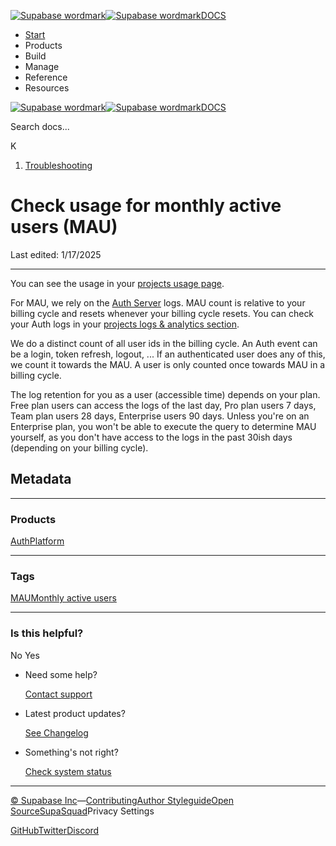 [![Supabase wordmark](https://supabase.com/docs/_next/image?url=%2Fdocs%2Fsupabase-dark.svg&w=256&q=75&dpl=dpl_5BYG5BkQhU19GEfZfhcgAbeGcRQo)![Supabase wordmark](https://supabase.com/docs/_next/image?url=%2Fdocs%2Fsupabase-light.svg&w=256&q=75&dpl=dpl_5BYG5BkQhU19GEfZfhcgAbeGcRQo)DOCS](https://supabase.com/docs)

-   [Start](https://supabase.com/docs/guides/getting-started)
-   Products
-   Build
-   Manage
-   Reference
-   Resources

[![Supabase wordmark](https://supabase.com/docs/_next/image?url=%2Fdocs%2Fsupabase-dark.svg&w=256&q=75&dpl=dpl_5BYG5BkQhU19GEfZfhcgAbeGcRQo)![Supabase wordmark](https://supabase.com/docs/_next/image?url=%2Fdocs%2Fsupabase-light.svg&w=256&q=75&dpl=dpl_5BYG5BkQhU19GEfZfhcgAbeGcRQo)DOCS](https://supabase.com/docs)

Search docs...

K

1.  [Troubleshooting](https://supabase.com/docs/guides/troubleshooting)

# Check usage for monthly active users (MAU)

Last edited: 1/17/2025

* * *

You can see the usage in your [projects usage page](https://app.supabase.com/project/_/settings/billing/usage).

For MAU, we rely on the [Auth Server](https://github.com/supabase/auth) logs. MAU count is relative to your billing cycle and resets whenever your billing cycle resets. You can check your Auth logs in your [projects logs & analytics section](https://supabase.com/dashboard/project/_/logs/auth-logs).

We do a distinct count of all user ids in the billing cycle. An Auth event can be a login, token refresh, logout, ... If an authenticated user does any of this, we count it towards the MAU. A user is only counted once towards MAU in a billing cycle.

The log retention for you as a user (accessible time) depends on your plan. Free plan users can access the logs of the last day, Pro plan users 7 days, Team plan users 28 days, Enterprise users 90 days. Unless you're on an Enterprise plan, you won't be able to execute the query to determine MAU yourself, as you don't have access to the logs in the past 30ish days (depending on your billing cycle).

## Metadata

* * *

### Products

[Auth](https://supabase.com/docs/guides/troubleshooting?products=auth)[Platform](https://supabase.com/docs/guides/troubleshooting?products=platform)

* * *

### Tags

[MAU](https://supabase.com/docs/guides/troubleshooting?tags=MAU)[Monthly active users](https://supabase.com/docs/guides/troubleshooting?tags=Monthly+active+users)

* * *

### Is this helpful?

No Yes

-   Need some help?
    
    [Contact support](https://supabase.com/support)
-   Latest product updates?
    
    [See Changelog](https://supabase.com/changelog)
-   Something's not right?
    
    [Check system status](https://status.supabase.com/)

* * *

[© Supabase Inc](https://supabase.com/)—[Contributing](https://github.com/supabase/supabase/blob/master/apps/docs/DEVELOPERS.md)[Author Styleguide](https://github.com/supabase/supabase/blob/master/apps/docs/CONTRIBUTING.md)[Open Source](https://supabase.com/open-source)[SupaSquad](https://supabase.com/supasquad)Privacy Settings

[GitHub](https://github.com/supabase/supabase)[Twitter](https://twitter.com/supabase)[Discord](https://discord.supabase.com/)